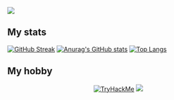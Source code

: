 ![](https://github.com/DelStez/DelStez/blob/main/header.png)

## My stats
[![GitHub Streak](http://github-readme-streak-stats.herokuapp.com?user=DelStez&theme=nightowl&date_format=M%20j%5B%2C%20Y%5D&hide_border=true)](https://git.io/streak-stats)
[![Anurag's GitHub stats](https://github-readme-stats.vercel.app/api?username=DelStez&show_icons=true&theme=nightowl&hide_border=true)](https://github.com/DelStez/github-readme-stats)
[![Top Langs](https://github-readme-stats.vercel.app/api/top-langs/?username=DelStez&show_icons=true&theme=nightowl&layout=compact&hide_border=true)](https://github.com/DelStez/github-readme-stats)

## My hobby
<div align="Center">
  <a href="https://tryhackme.com/p/DelStez"><img src="https://tryhackme-badges.s3.amazonaws.com/DelStez.png" alt="TryHackMe"></a>
  <a href="https://app.hackthebox.com/profile/534140"><img src="https://www.hackthebox.eu/badge/image/534140"></a>
</div>

 
